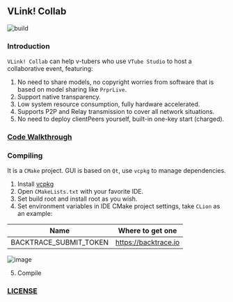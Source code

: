 ## VLink! Collab

![build](https://github.com/reitovo/vtslink-client/actions/workflows/cmake.yml/badge.svg)

### Introduction

`VLink! Collab` can help v-tubers who use `VTube Studio` to host a collaborative event, featuring:

1. No need to share models, no copyright worries from software that is based on model sharing like `PrprLive`.
2. Support native transparency.
3. Low system resource consumption, fully hardware accelerated.
4. Supports P2P and Relay transmission to cover all network situations.
5. No need to deploy clientPeers yourself, built-in one-key start (charged).

### [Code Walkthrough](https://www.wolai.com/reito/dGzCn2JJCB8tnZwWd6wcRN) 

### Compiling

It is a `CMake` project. GUI is based on `Qt`, use `vcpkg` to manage dependencies. 

1. Install [vcpkg](https://github.com/microsoft/vcpkg)
2. Open `CMakeLists.txt` with your favorite IDE.
3. Set build root and install root as you wish.
4. Set environment variables in IDE CMake project settings, take `CLion` as an example:

  | Name                   | Where to get one     |
  |------------------------|----------------------|
  | BACKTRACE_SUBMIT_TOKEN | https://backtrace.io |

  ![image](https://user-images.githubusercontent.com/29846655/212706928-4a4a8271-103a-4adf-a580-d8045152d7dd.png)

5. Compile

### [LICENSE](LICENSE)
